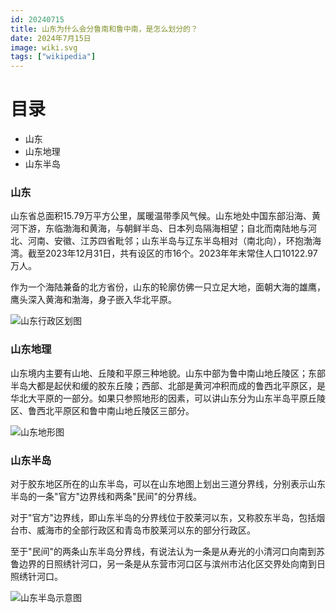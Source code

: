 ```yaml
---
id: 20240715
title: 山东为什么会分鲁南和鲁中南，是怎么划分的？
date: 2024年7月15日
image: wiki.svg
tags: ["wikipedia"]
---
```



# 目录

 - 山东
 - 山东地理
 - 山东半岛


### 山东

山东省总面积15.79万平方公里，属暖温带季风气候。山东地处中国东部沿海、黄河下游，东临渤海和黄海，与朝鲜半岛、日本列岛隔海相望；自北而南陆地与河北、河南、安徽、江苏四省毗邻；山东半岛与辽东半岛相对（南北向），环抱渤海湾。截至2023年12月31日，共有设区的市16个。2023年年末常住人口10122.97万人。

作为一个海陆兼备的北方省份，山东的轮廓仿佛一只立足大地，面朝大海的雄鹰，鹰头深入黄海和渤海，身子嵌入华北平原。

![山东行政区划图](/20240715山东行政区划图.jpg)


### 山东地理

山东境内主要有山地、丘陵和平原三种地貌。山东中部为鲁中南山地丘陵区；东部半岛大都是起伏和缓的胶东丘陵；西部、北部是黄河冲积而成的鲁西北平原区，是华北大平原的一部分。如果只参照地形的因素，可以讲山东分为山东半岛平原丘陵区、鲁西北平原区和鲁中南山地丘陵区三部分。

![山东地形图](/20240715山东地形图.jpg)


### 山东半岛

对于胶东地区所在的山东半岛，可以在山东地图上划出三道分界线，分别表示山东半岛的一条"官方"边界线和两条"民间"的分界线。

对于"官方"边界线，即山东半岛的分界线位于胶莱河以东，又称胶东半岛，包括烟台市、威海市的全部行政区和青岛市胶莱河以东的部分行政区。

至于"民间"的两条山东半岛分界线，有说法认为一条是从寿光的小清河口向南到苏鲁边界的日照绣针河口，另一条是从东营市河口区与滨州市沾化区交界处向南到日照绣针河口。

![山东半岛示意图](/20240715山东半岛示意图.jpg)